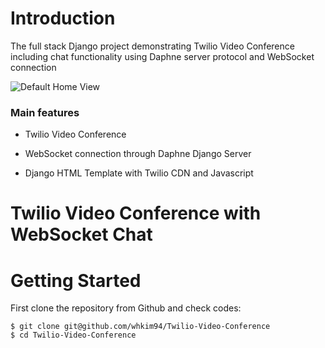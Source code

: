 # Introduction

The full stack Django project demonstrating Twilio Video Conference including chat functionality using Daphne server protocol and WebSocket connection

![Default Home View](https://jonathanwkim.com/images/twilio_video.png?raw=true "Title")

### Main features

* Twilio Video Conference

* WebSocket connection through Daphne Django Server

* Django HTML Template with Twilio CDN and Javascript



# Twilio Video Conference with WebSocket Chat

# Getting Started

First clone the repository from Github and check codes:

    $ git clone git@github.com/whkim94/Twilio-Video-Conference
    $ cd Twilio-Video-Conference